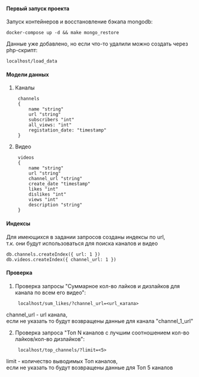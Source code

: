 #### Первый запуск проекта

Запуск контейнеров и восстановление бэкапа mongodb:   

    docker-compose up -d && make mongo_restore

Данные уже добавлено, но если что-то удалили можно создать через php-скрипт:

    localhost/load_data
 
#### Модели данных

1. Каналы     
   
        channels
        {
            name "string" 
            url "string" 
            subscribers "int" 
            all_views: "int" 
            registation_date: "timestamp"
        }    
    
2. Видео    

        videos
        {
            name "string" 
            url "string" 
            channel_url "string"
            create_date "timestamp"
            likes "int" 
            dislikes "int"
            views "int"
            description "string"
        }
    
#### Индексы

Для имеющихся в задании запросов созданы индексы по url,    
 т.к. они будут использоваться для поиска каналов и видео
   
    db.channels.createIndex({ url: 1 })
    db.videos.createIndex({ channel_url: 1 })   
    
#### Проверка

1. Проверка запросы "Суммарное кол-во лайков и дизлайков для канала по всем его видео":    

        localhost/sum_likes/?channel_url=<url_катала>     

channel_url - url канала,    
если не указать то будут возвращены данные для канала "channel_1_url"

2. Проверка запроса "Топ N каналов с лучшим соотношением кол-во лайков/кол-во дизлайков":    

        localhost/top_channels/?limit=<5>
        
limit - количество выводимых Топ каналов,    
если не указать то будут возвращены данные для Топ 5 каналов     





    
    

